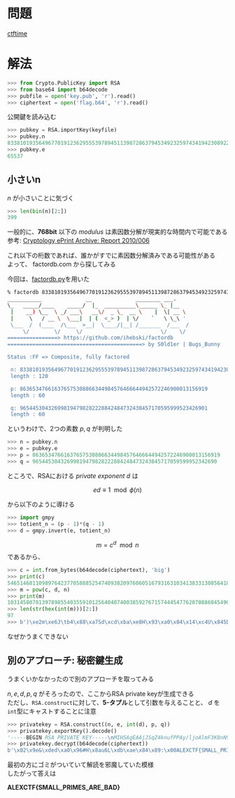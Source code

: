 <!-- TITLE: Poor Rsa -->
<!-- SUBTITLE: AlexCTF: CR4: Poor RSA -->

# 問題
[ctftime](https://ctftime.org/task/3350)

# 解法

```python
>>> from Crypto.PublicKey import RSA
>>> from base64 import b64decode 
>>> pubfile = open('key.pub', 'r').read()
>>> ciphertext = open('flag.b64', 'r').read()
```

公開鍵を読み込む

```python 
>>> pubkey = RSA.importKey(keyfile)
>>> pubkey.n
833810193564967701912362955539789451139872863794534923259743419423089229206473091408403560311191545764221310666338878019
>>> pubkey.e
65537 
```

## 小さいn

$n$ が小さいことに気づく

```python 
>>> len(bin(n)[2:])
399
```

一般的に、**768bit** 以下の *modulus* は素因数分解が現実的な時間内で可能である
参考: [Cryptology ePrint Archive: Report 2010/006](https://eprint.iacr.org/2010/006)

これ以下の桁数であれば、誰かがすでに素因数分解済みである可能性がある  
よって、 factordb.com から探してみる

今回は、[factordb.py](https://github.com/ihebski/factordb)を用いた

```sh
% factordb 833810193564967701912362955539789451139872863794534923259743419423089229206473091408403560311191545764221310666338878019
___________              __              ________ ___.    
\_   _____/____    _____/  |_  __________\______ \_ |__  
 |    __) \__  \ _/ ___\   __\/  _ \_  __ \    |  \| __ \ 
 |     \   / __ \  \___|  | (  <_> )  | \/    `   \ \_\ '
 \___  /  (____  /\___  >__|  \____/|__| /_______  /___  /
     \/        \/     \/                         \/    \/ 
================> https://github.com/ihebski/factordb
===========================================> by S0ld1er | Bugs_Bunny 

Status :FF => Composite, fully factored

 n: 833810193564967701912362955539789451139872863794534923259743419423089229206473091408403560311191545764221310666338878019 
 length : 120 

 p: 863653476616376575308866344984576466644942572246900013156919 
 length : 60 

 q: 965445304326998194798282228842484732438457170595999523426901 
 length : 60 
```

というわけで、2つの素数 $p, q$ が判明した

```python 
>>> n = pubkey.n
>>> e = pubkey.e
>>> p = 863653476616376575308866344984576466644942572246900013156919
>>> q = 96544530432699819479828222884248473243845717059599952342690
```

ところで、RSAにおける *private exponent* $d$ は

$$ed \equiv 1 \mod \phi(n)$$

から以下のように導ける

```python
>>> import gmpy
>>> totient_n = (p - 1)*(q - 1)
>>> d = gmpy.invert(e, totient_n)
```

$$m = c^d \mod n$$
であるから、

```python
>>> c = int.from_bytes(b64decode(ciphertext), 'big')
>>> print(c)
546514681109897642377058885254740938209760605167931631034138331308564188002339494648530153228068817245276146038543125484
>>> m = pow(c, d, n)
>>> print(m)
103145807013978985540355910125640487400385927671574445477620708860454905704702407706197052505510447088948250826538250
>>> len(str(hex(int(m)))[2:])
97
>>> b')\xe2m\xe6J\tb4\x88\xa7Sd\xcd\xba\xe8H\x93\xa0\x04\x14\xc4U\x845Dg\xb54\xd4\x14\xc4\xc5\xf5\x05$\x94\xd4U5\xf4\x15$U\xf4$\x14G\xd0'
```

なぜかうまくできない

## 別のアプローチ: 秘密鍵生成

うまくいかなかったので別のアプローチを取ってみる


$n, e, d, p, q$ がそろったので、ここからRSA private keyが生成できる  
ただし、`RSA.construct`に対して、**5-タプル**として引数を与えることと、 $d$ を`int`型にキャストすることに注意

```python 
>>> privatekey = RSA.construct((n, e, int(d), p, q))
>>> privatekey.exportKey().decode()
'-----BEGIN RSA PRIVATE KEY-----\nMIH5AgEAAjJSqZ4knufPPAy/ljoAlmF3K8nN9uHj+/xuRKB6Xg+JRFep+Bw64TKs\nVoPTWyi6XDJCQwIDAQABAjIzrQnKBvUPnpCxrK5x85DWuS8dbTtmFP+HEYHE3wja\nTF9QEkV6ZDCUBers1jQeQwJ5MQIaAImWgwYMdrnA3lgaaeDqnZG+0Qcb6x2SSjcC\nGgCZzedK7e6Hrf/daEy8R451mHC08gaS9lJVAhlmZEB1y+i/LC1L27xXycIhqKPe\naoR6qVfZAhlbPhKLmhFavne/AqQbQhwaWT/rqHUL9EMtAhk5pem+TgbW3zCYF8v7\nj0mjJ31NC+0sLmx5\n-----END RSA PRIVATE KEY-----'
>>> privatekey.decrypt(b64decode(ciphertext))
b'\x02\x9e&\xded\xa0\x96#H\x8au6L\xdb\xae\x84\x89:\x00ALEXCTF{SMALL_PRIMES_ARE_BAD}\n'
```

最初の方にゴミがついていて解読を邪魔していた模様  
したがって答えは

**ALEXCTF{SMALL_PRIMES_ARE_BAD}**